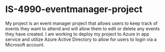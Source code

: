 # IS-4990-eventmanager-project
My project is an event manager project that allows users to keep track of events they want to attend and will allow them to edit or delete any events they have created. I am working to deploy my project to Azure in app service and utilize Azure Active Directory to allow for users to login via a Microsoft account.
